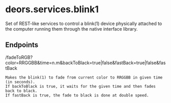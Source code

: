 deors.services.blink1
=====================

Set of REST-like services to control a blink(1) device physically attached to the computer
running them through the native interface library.

Endpoints
---------

/fadeToRGB?color=RRGGBB&time=n.m&backToBlack=true|false&fastBack=true|false&fastBack

    Makes the blink(1) to fade from current color to RRGGBB in given time (in seconds).
    If backToBlack is true, it waits for the given time and then fades back to black.
    If fastBack is true, the fade to black is done at double speed.
